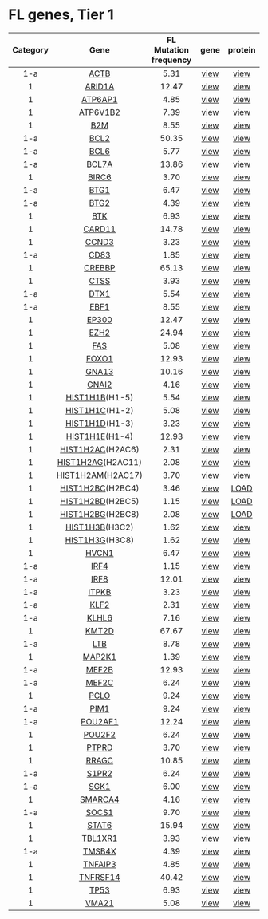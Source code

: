 # FL genes, Tier 1
|Category|Gene|FL Mutation frequency|gene|protein|
| :---: | :----: | :---: | :---: | :---: |
|1-a|[ACTB](ACTB)|5.31|[view](images/proteinpaint/ACTB.svg)|[view](images/proteinpaint/ACTB_NM_001101.svg)|
|1|[ARID1A](ARID1A)|12.47|[view](images/proteinpaint/ARID1A.svg)|[view](images/proteinpaint/ARID1A_NM_006015.svg)|
|1|[ATP6AP1](ATP6AP1)|4.85|[view](images/proteinpaint/ATP6AP1.svg)|[view](images/proteinpaint/ATP6AP1_NM_001183.svg)|
|1|[ATP6V1B2](ATP6V1B2)|7.39|[view](images/proteinpaint/ATP6V1B2.svg)|[view](images/proteinpaint/ATP6V1B2_NM_001693.svg)|
|1|[B2M](B2M)|8.55|[view](images/proteinpaint/B2M.svg)|[view](images/proteinpaint/B2M_NM_004048.svg)|
|1-a|[BCL2](BCL2)|50.35|[view](images/proteinpaint/BCL2.svg)|[view](images/proteinpaint/BCL2_NM_000633.svg)|
|1-a|[BCL6](BCL6)|5.77|[view](images/proteinpaint/BCL6.svg)|[view](images/proteinpaint/BCL6_NM_001706.svg)|
|1-a|[BCL7A](BCL7A)|13.86|[view](images/proteinpaint/BCL7A.svg)|[view](images/proteinpaint/BCL7A_NM_020993.svg)|
|1|[BIRC6](BIRC6)|3.70|[view](images/proteinpaint/BIRC6.svg)|[view](images/proteinpaint/BIRC6_NM_016252.svg)|
|1-a|[BTG1](BTG1)|6.47|[view](images/proteinpaint/BTG1.svg)|[view](images/proteinpaint/BTG1_NM_001731.svg)|
|1-a|[BTG2](BTG2)|4.39|[view](images/proteinpaint/BTG2.svg)|[view](images/proteinpaint/BTG2_NM_006763.svg)|
|1|[BTK](BTK)|6.93|[view](images/proteinpaint/BTK.svg)|[view](images/proteinpaint/BTK_NM_000061.svg)|
|1|[CARD11](CARD11)|14.78|[view](images/proteinpaint/CARD11.svg)|[view](images/proteinpaint/CARD11_NM_032415.svg)|
|1|[CCND3](CCND3)|3.23|[view](images/proteinpaint/CCND3.svg)|[view](images/proteinpaint/CCND3_NM_001760.svg)|
|1-a|[CD83](CD83)|1.85|[view](images/proteinpaint/CD83.svg)|[view](images/proteinpaint/CD83_NM_004233.svg)|
|1|[CREBBP](CREBBP)|65.13|[view](images/proteinpaint/CREBBP.svg)|[view](images/proteinpaint/CREBBP_NM_004380.svg)|
|1|[CTSS](CTSS)|3.93|[view](images/proteinpaint/CTSS.svg)|[view](images/proteinpaint/CTSS_NM_004079.svg)|
|1-a|[DTX1](DTX1)|5.54|[view](images/proteinpaint/DTX1.svg)|[view](images/proteinpaint/DTX1_NM_004416.svg)|
|1-a|[EBF1](EBF1)|8.55|[view](images/proteinpaint/EBF1.svg)|[view](images/proteinpaint/EBF1_NM_024007.svg)|
|1|[EP300](EP300)|12.47|[view](images/proteinpaint/EP300.svg)|[view](images/proteinpaint/EP300_NM_001429.svg)|
|1|[EZH2](EZH2)|24.94|[view](images/proteinpaint/EZH2.svg)|[view](images/proteinpaint/EZH2_NM_001203247.svg)|
|1|[FAS](FAS)|5.08|[view](images/proteinpaint/FAS.svg)|[view](images/proteinpaint/FAS_NM_000043.svg)|
|1|[FOXO1](FOXO1)|12.93|[view](images/proteinpaint/FOXO1.svg)|[view](images/proteinpaint/FOXO1_NM_002015.svg)|
|1|[GNA13](GNA13)|10.16|[view](images/proteinpaint/GNA13.svg)|[view](images/proteinpaint/GNA13_NM_006572.svg)|
|1|[GNAI2](GNAI2)|4.16|[view](images/proteinpaint/GNAI2.svg)|[view](images/proteinpaint/GNAI2_NM_002070.svg)|
|1|[HIST1H1B](HIST1H1B)(H1-5)|5.54|[view](images/proteinpaint/HIST1H1B.svg)|[view](images/proteinpaint/HIST1H1B_NM_005322.svg)|
|1|[HIST1H1C](HIST1H1C)(H1-2)|5.08|[view](images/proteinpaint/HIST1H1C.svg)|[view](images/proteinpaint/HIST1H1C_NM_005319.svg)|
|1|[HIST1H1D](HIST1H1D)(H1-3)|3.23|[view](images/proteinpaint/HIST1H1D.svg)|[view](images/proteinpaint/HIST1H1D_NM_005320.svg)|
|1|[HIST1H1E](HIST1H1E)(H1-4)|12.93|[view](images/proteinpaint/HIST1H1E.svg)|[view](images/proteinpaint/HIST1H1E_NM_005321.svg)|
|1|[HIST1H2AC](HIST1H2AC)(H2AC6)|2.31|[view](images/proteinpaint/HIST1H2AC.svg)|[view](images/proteinpaint/H2AC6_NM_003512.svg)|
|1|[HIST1H2AG](HIST1H2AG)(H2AC11)|2.08|[view](images/proteinpaint/HIST1H2AG.svg)|[view](images/proteinpaint/HIST1H2AG_NM_021064.svg)|
|1|[HIST1H2AM](HIST1H2AM)(H2AC17)|3.70|[view](images/proteinpaint/HIST1H2AM.svg)|[view](images/proteinpaint/HIST1H2AM_NM_003514.svg)|
|1|[HIST1H2BC](HIST1H2BC)(H2BC4)|3.46|[view](images/proteinpaint/HIST1H2BC.svg)|[LOAD](https://morinlab.github.io/LLMPP/GAMBL/HIST1H2BC_protein.html)|
|1|[HIST1H2BD](HIST1H2BD)(H2BC5)|1.15|[view](images/proteinpaint/HIST1H2BD.svg)|[LOAD](https://morinlab.github.io/LLMPP/GAMBL/HIST1H2BD_protein.html)|
|1|[HIST1H2BG](HIST1H2BG)(H2BC8)|2.08|[view](images/proteinpaint/HIST1H2BG.svg)|[LOAD](https://morinlab.github.io/LLMPP/GAMBL/HIST1H2BG_protein.html)|
|1|[HIST1H3B](HIST1H3B)(H3C2)|1.62|[view](images/proteinpaint/HIST1H3B.svg)|[view](images/proteinpaint/H3C2_NM_003537.svg)|
|1|[HIST1H3G](HIST1H3G)(H3C8)|1.62|[view](images/proteinpaint/HIST1H3G.svg)|[view](images/proteinpaint/HIST1H3G_NM_003534.svg)|
|1|[HVCN1](HVCN1)|6.47|[view](images/proteinpaint/HVCN1.svg)|[view](images/proteinpaint/HVCN1_NM_001040107.svg)|
|1-a|[IRF4](IRF4)|1.15|[view](images/proteinpaint/IRF4.svg)|[view](images/proteinpaint/IRF4_NM_002460.svg)|
|1-a|[IRF8](IRF8)|12.01|[view](images/proteinpaint/IRF8.svg)|[view](images/proteinpaint/IRF8_NM_002163.svg)|
|1-a|[ITPKB](ITPKB)|3.23|[view](images/proteinpaint/ITPKB.svg)|[view](images/proteinpaint/ITPKB_NM_002221.svg)|
|1-a|[KLF2](KLF2)|2.31|[view](images/proteinpaint/KLF2.svg)|[view](images/proteinpaint/KLF2_NM_016270.svg)|
|1-a|[KLHL6](KLHL6)|7.16|[view](images/proteinpaint/KLHL6.svg)|[view](images/proteinpaint/KLHL6_NM_130446.svg)|
|1|[KMT2D](KMT2D)|67.67|[view](images/proteinpaint/KMT2D.svg)|[view](images/proteinpaint/KMT2D_NM_003482.svg)|
|1-a|[LTB](LTB)|8.78|[view](images/proteinpaint/LTB.svg)|[view](images/proteinpaint/LTB_NM_002341.svg)|
|1|[MAP2K1](MAP2K1)|1.39|[view](images/proteinpaint/MAP2K1.svg)|[view](images/proteinpaint/MAP2K1_NM_002755.svg)|
|1-a|[MEF2B](MEF2B)|12.93|[view](images/proteinpaint/MEF2B.svg)|[view](images/proteinpaint/MEF2B_NM_001145785.svg)|
|1-a|[MEF2C](MEF2C)|6.24|[view](images/proteinpaint/MEF2C.svg)|[view](images/proteinpaint/MEF2C_NM_002397.svg)|
|1|[PCLO](PCLO)|9.24|[view](images/proteinpaint/PCLO.svg)|[view](images/proteinpaint/PCLO_NM_033026.svg)|
|1-a|[PIM1](PIM1)|9.24|[view](images/proteinpaint/PIM1.svg)|[view](images/proteinpaint/PIM1_NM_002648.svg)|
|1-a|[POU2AF1](POU2AF1)|12.24|[view](images/proteinpaint/POU2AF1.svg)|[view](images/proteinpaint/POU2AF1_NM_006235.svg)|
|1|[POU2F2](POU2F2)|6.24|[view](images/proteinpaint/POU2F2.svg)|[view](images/proteinpaint/POU2F2_NM_002698.svg)|
|1|[PTPRD](PTPRD)|3.70|[view](images/proteinpaint/PTPRD.svg)|[view](images/proteinpaint/PTPRD_NM_002839.svg)|
|1|[RRAGC](RRAGC)|10.85|[view](images/proteinpaint/RRAGC.svg)|[view](images/proteinpaint/RRAGC_NM_022157.svg)|
|1-a|[S1PR2](S1PR2)|6.24|[view](images/proteinpaint/S1PR2.svg)|[view](images/proteinpaint/S1PR2_NM_004230.svg)|
|1-a|[SGK1](SGK1)|6.00|[view](images/proteinpaint/SGK1.svg)|[view](images/proteinpaint/SGK1_NM_005627.svg)|
|1|[SMARCA4](SMARCA4)|4.16|[view](images/proteinpaint/SMARCA4.svg)|[view](images/proteinpaint/SMARCA4_NM_001128849.svg)|
|1-a|[SOCS1](SOCS1)|9.70|[view](images/proteinpaint/SOCS1.svg)|[view](images/proteinpaint/SOCS1_NM_003745.svg)|
|1|[STAT6](STAT6)|15.94|[view](images/proteinpaint/STAT6.svg)|[view](images/proteinpaint/STAT6_NM_003153.svg)|
|1|[TBL1XR1](TBL1XR1)|3.93|[view](images/proteinpaint/TBL1XR1.svg)|[view](images/proteinpaint/TBL1XR1_NM_024665.svg)|
|1-a|[TMSB4X](TMSB4X)|4.39|[view](images/proteinpaint/TMSB4X.svg)|[view](images/proteinpaint/TMSB4X_NM_021109.svg)|
|1|[TNFAIP3](TNFAIP3)|4.85|[view](images/proteinpaint/TNFAIP3.svg)|[view](images/proteinpaint/TNFAIP3_NM_006290.svg)|
|1|[TNFRSF14](TNFRSF14)|40.42|[view](images/proteinpaint/TNFRSF14.svg)|[view](images/proteinpaint/TNFRSF14_NM_003820.svg)|
|1|[TP53](TP53)|6.93|[view](images/proteinpaint/TP53.svg)|[view](images/proteinpaint/TP53_NM_000546.svg)|
|1|[VMA21](VMA21)|5.08|[view](images/proteinpaint/VMA21.svg)|[view](images/proteinpaint/VMA21_NM_001017980.svg)|
